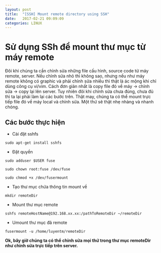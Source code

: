 ```yaml
---
layout: post
title:  "[SSH] Mount remote directory using SSH"
date:   2017-02-21 09:09:09
categories: LINUX
---
```


# Sử dụng SSh để mount thư mục từ máy remote
Đôi khi chúng ta cần chỉnh sửa những file cấu hình, source code từ máy remote, server. Nếu chỉnh sửa nhỏ thì không sao, nhưng nếu như máy remote không có graphic và phải chỉnh sửa nhiều thì thật là ác mộng khi chỉ dùng công cụ vi/vim. Cách đơn giản nhất là copy file đó về máy -> chỉnh sửa -> copy lại lên server. Tuy nhiên đôi khi chỉnh sửa chưa đúng, chưa đủ thì ta lại phải làm lại các bước trên. Thật may, chúng ta có thể mount trực tiếp file đó về máy local và chỉnh sửa. Một thứ sẽ thật nhẹ nhàng và nhanh chóng.

## Các bước thực hiện 

* Cài đặt sshfs

```
sudo apt-get install sshfs
```

* Đặt quyền

```
sudo adduser $USER fuse

sudo chown root:fuse /dev/fuse

sudo chmod +x /dev/fusermount
```

* Tạo thư mục chứa thông tin mount về 

```
mkdir remoteDir
```

* Mount thư mục remote

```
sshfs remoteHostName@192.168.xx.xx:/pathToRemoteDir ~/remoteDir
```

* Umount thư mục đã remote

```
fusermount -u /home/luyentm/remoteDir
```

**Ok, bây giờ chúng ta có thể chỉnh sửa mọi thứ trong thư mục remoteDir như chỉnh sửa trực tiếp trên server.**
